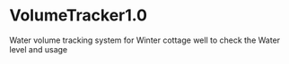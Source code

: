 # VolumeTracker1.0
Water volume tracking system for Winter cottage well to check the Water level and usage
